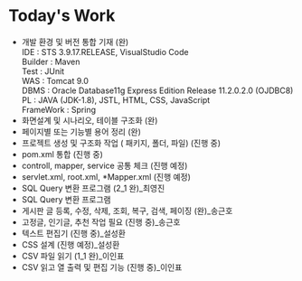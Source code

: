 # Today's Work

 - 개발 환경 및 버전 통합 기재 (완)<br>
  IDE : STS 3.9.17.RELEASE, VisualStudio Code<br>
  Builder : Maven<br>
  Test : JUnit<br>
  WAS : Tomcat 9.0<br>
  DBMS : Oracle Database11g Express Edition Release 11.2.0.2.0 (OJDBC8)<br>
  PL : JAVA (JDK-1.8), JSTL, HTML, CSS, JavaScript<br>
  FrameWork : Spring<br>
 - 화면설계 및 시나리오, 테이블 구조화 (완)
 - 페이지별 또는 기능별 용어 정리 (완)
 - 프로젝트 생성 및 구조화 작업 ( 패키지, 폴더, 파일) (진행 중)
 - pom.xml 통합 (진행 중)
 - controll, mapper, service 공통 체크 (진행 예정)
 - servlet.xml, root.xml, *Mapper.xml (진행 예정)
 - SQL Query 변환 프로그램 (2_1 완)_최영진
 - SQL Query 변환 프로그램
 - 게시판 글 등록, 수정, 삭제, 조회, 복구, 검색, 페이징 (완)_송근호
 - 고정글, 인기글, 추천 작업 필요 (진행 중)_송근호
 - 텍스트 편집기 (진행 중)_설성환
 - CSS 설계 (진행 예정)_설성환
 - CSV 파일 읽기 (1_1 완)_이인표
 - CSV 읽고 열 출력 및 편집 기능 (진행 중)_이인표
